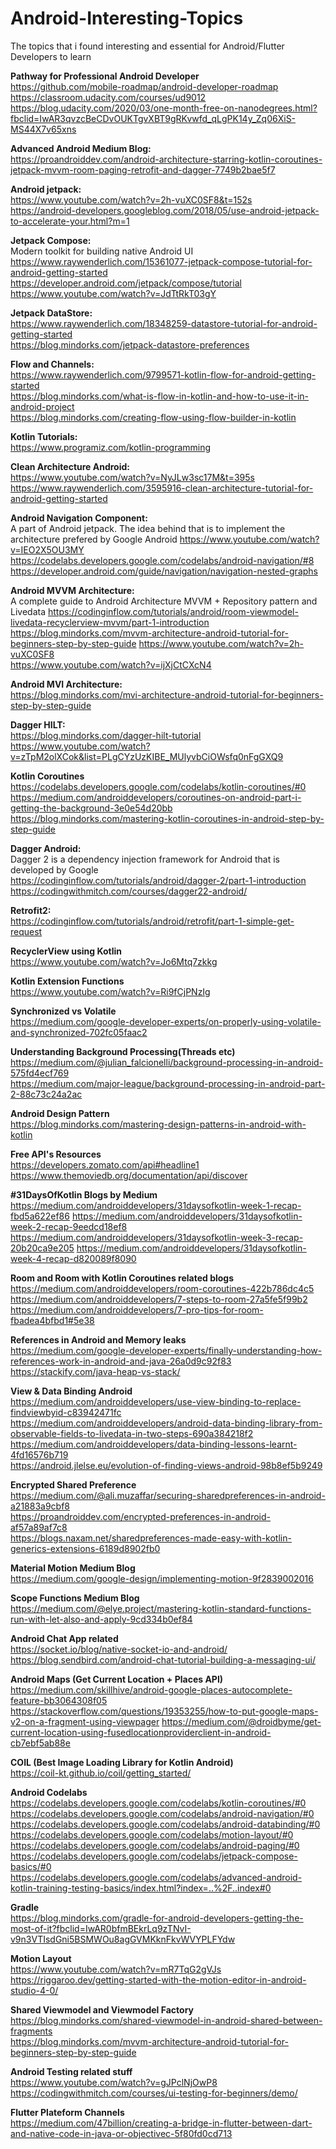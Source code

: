 # Android-Interesting-Topics
The topics that i found interesting and essential for Android/Flutter Developers to learn

**Pathway for Professional Android Developer** <br/>
https://github.com/mobile-roadmap/android-developer-roadmap<br/>
 https://classroom.udacity.com/courses/ud9012<br/>
 https://blog.udacity.com/2020/03/one-month-free-on-nanodegrees.html?fbclid=IwAR3qvzcBeCDvOUKTgvXBT9gRKvwfd_qLgPK14y_Zq06XiS-MS44X7v65xns

**Advanced Android Medium Blog:** <br/>
https://proandroiddev.com/android-architecture-starring-kotlin-coroutines-jetpack-mvvm-room-paging-retrofit-and-dagger-7749b2bae5f7

**Android jetpack:** <br/>
https://www.youtube.com/watch?v=2h-vuXC0SF8&t=152s <br/>
https://android-developers.googleblog.com/2018/05/use-android-jetpack-to-accelerate-your.html?m=1

**Jetpack Compose:** <br/>
Modern toolkit for building native Android UI <br/>
https://www.raywenderlich.com/15361077-jetpack-compose-tutorial-for-android-getting-started <br/>
https://developer.android.com/jetpack/compose/tutorial <br/>
https://www.youtube.com/watch?v=JdTtRkT03gY


**Jetpack DataStore:** <br/>
https://www.raywenderlich.com/18348259-datastore-tutorial-for-android-getting-started <br/>
https://blog.mindorks.com/jetpack-datastore-preferences <br/>

**Flow and Channels:** <br/>
https://www.raywenderlich.com/9799571-kotlin-flow-for-android-getting-started <br/>
https://blog.mindorks.com/what-is-flow-in-kotlin-and-how-to-use-it-in-android-project <br/>
https://blog.mindorks.com/creating-flow-using-flow-builder-in-kotlin <br/>

**Kotlin Tutorials:** <br/>
https://www.programiz.com/kotlin-programming

**Clean Architecture Android:** <br/>
https://www.youtube.com/watch?v=NyJLw3sc17M&t=395s <br/>
https://www.raywenderlich.com/3595916-clean-architecture-tutorial-for-android-getting-started

**Android Navigation Component:** <br/>
A part of Android jetpack. The idea behind that is to implement the architecture prefered by Google Android
https://www.youtube.com/watch?v=IEO2X5OU3MY <br/>
https://codelabs.developers.google.com/codelabs/android-navigation/#8 <br/>
https://developer.android.com/guide/navigation/navigation-nested-graphs

**Android MVVM Architecture:** <br/>
A complete guide to Android Architecture MVVM + Repository pattern and Livedata 
 https://codinginflow.com/tutorials/android/room-viewmodel-livedata-recyclerview-mvvm/part-1-introduction <br/>
 https://blog.mindorks.com/mvvm-architecture-android-tutorial-for-beginners-step-by-step-guide
 https://www.youtube.com/watch?v=2h-vuXC0SF8 <br/>
 https://www.youtube.com/watch?v=ijXjCtCXcN4
 
 **Android MVI Architecture:** <br/>
 https://blog.mindorks.com/mvi-architecture-android-tutorial-for-beginners-step-by-step-guide <br/>
 
 **Dagger HILT:** <br/>
https://blog.mindorks.com/dagger-hilt-tutorial <br/>
https://www.youtube.com/watch?v=zTpM2olXCok&list=PLgCYzUzKIBE_MUlyvbCiOWsfq0nFgGXQ9

**Kotlin Coroutines** <br/>
https://codelabs.developers.google.com/codelabs/kotlin-coroutines/#0 <br/>
https://medium.com/androiddevelopers/coroutines-on-android-part-i-getting-the-background-3e0e54d20bb <br/>
https://blog.mindorks.com/mastering-kotlin-coroutines-in-android-step-by-step-guide

**Dagger Android:** <br/>
Dagger 2 is a dependency injection framework for Android that is developed by Google <br/>
https://codinginflow.com/tutorials/android/dagger-2/part-1-introduction <br/>
https://codingwithmitch.com/courses/dagger22-android/

**Retrofit2:** <br/>
https://codinginflow.com/tutorials/android/retrofit/part-1-simple-get-request

**RecyclerView using Kotlin** <br/>
https://www.youtube.com/watch?v=Jo6Mtq7zkkg

**Kotlin Extension Functions** <br/>
https://www.youtube.com/watch?v=Ri9fCjPNzIg

**Synchronized vs Volatile** <br/>
https://medium.com/google-developer-experts/on-properly-using-volatile-and-synchronized-702fc05faac2

**Understanding Background Processing(Threads etc)** <br/>
https://medium.com/@julian_falcionelli/background-processing-in-android-575fd4ecf769 <br/>
https://medium.com/major-league/background-processing-in-android-part-2-88c73c24a2ac

**Android Design Pattern** <br/>
https://blog.mindorks.com/mastering-design-patterns-in-android-with-kotlin

**Free API's Resources** <br/>
https://developers.zomato.com/api#headline1 <br/>
https://www.themoviedb.org/documentation/api/discover

**#31DaysOfKotlin Blogs by Medium** <br/>
https://medium.com/androiddevelopers/31daysofkotlin-week-1-recap-fbd5a622ef86
https://medium.com/androiddevelopers/31daysofkotlin-week-2-recap-9eedcd18ef8
https://medium.com/androiddevelopers/31daysofkotlin-week-3-recap-20b20ca9e205
https://medium.com/androiddevelopers/31daysofkotlin-week-4-recap-d820089f8090

**Room and Room with Kotlin Coroutines related blogs** <br/>
https://medium.com/androiddevelopers/room-coroutines-422b786dc4c5
https://medium.com/androiddevelopers/7-steps-to-room-27a5fe5f99b2 <br/>
https://medium.com/androiddevelopers/7-pro-tips-for-room-fbadea4bfbd1#5e38

**References in Android and Memory leaks** <br/>
https://medium.com/google-developer-experts/finally-understanding-how-references-work-in-android-and-java-26a0d9c92f83 <br/>
https://stackify.com/java-heap-vs-stack/

**View & Data Binding Android** <br/>
https://medium.com/androiddevelopers/use-view-binding-to-replace-findviewbyid-c83942471fc <br/>
https://medium.com/androiddevelopers/android-data-binding-library-from-observable-fields-to-livedata-in-two-steps-690a384218f2 <br/>
https://medium.com/androiddevelopers/data-binding-lessons-learnt-4fd16576b719 <br/>
https://android.jlelse.eu/evolution-of-finding-views-android-98b8ef5b9249

**Encrypted Shared Preference** <br/>
https://medium.com/@ali.muzaffar/securing-sharedpreferences-in-android-a21883a9cbf8<br/>
https://proandroiddev.com/encrypted-preferences-in-android-af57a89af7c8 <br/>
https://blogs.naxam.net/sharedpreferences-made-easy-with-kotlin-generics-extensions-6189d8902fb0

**Material Motion Medium Blog** <br/>
https://medium.com/google-design/implementing-motion-9f2839002016

**Scope Functions Medium Blog** <br/>
https://medium.com/@elye.project/mastering-kotlin-standard-functions-run-with-let-also-and-apply-9cd334b0ef84

**Android Chat App related** <br/>
https://socket.io/blog/native-socket-io-and-android/<br/>
https://blog.sendbird.com/android-chat-tutorial-building-a-messaging-ui/

**Android Maps (Get Current Location + Places API)** <br/>
https://medium.com/skillhive/android-google-places-autocomplete-feature-bb3064308f05 <br/>
 https://stackoverflow.com/questions/19353255/how-to-put-google-maps-v2-on-a-fragment-using-viewpager
 https://medium.com/@droidbyme/get-current-location-using-fusedlocationproviderclient-in-android-cb7ebf5ab88e

**COIL (Best Image Loading Library for Kotlin Android)** <br/>
https://coil-kt.github.io/coil/getting_started/

**Android Codelabs** <br/>
https://codelabs.developers.google.com/codelabs/kotlin-coroutines/#0 <br/>
https://codelabs.developers.google.com/codelabs/android-navigation/#0 <br/>
https://codelabs.developers.google.com/codelabs/android-databinding/#0 <br/>
https://codelabs.developers.google.com/codelabs/motion-layout/#0 <br/>
https://codelabs.developers.google.com/codelabs/android-paging/#0 <br/>
https://codelabs.developers.google.com/codelabs/jetpack-compose-basics/#0 <br/>
https://codelabs.developers.google.com/codelabs/advanced-android-kotlin-training-testing-basics/index.html?index=..%2F..index#0

**Gradle** <br/>
https://blog.mindorks.com/gradle-for-android-developers-getting-the-most-of-it?fbclid=IwAR0bfmBEkrLq9zTNvI-v9n3VTIsdGni5BSMWOu8agGVMKknFkvWVYPLFYdw

**Motion Layout** <br/>
https://www.youtube.com/watch?v=mR7TqG2gVJs<br/>
https://riggaroo.dev/getting-started-with-the-motion-editor-in-android-studio-4-0/

**Shared Viewmodel and Viewmodel Factory** <br/>
https://blog.mindorks.com/shared-viewmodel-in-android-shared-between-fragments<br/>
https://blog.mindorks.com/mvvm-architecture-android-tutorial-for-beginners-step-by-step-guide<br/>

**Android Testing related stuff** <br/>
https://www.youtube.com/watch?v=gJPclNjOwP8<br/>
https://codingwithmitch.com/courses/ui-testing-for-beginners/demo/

**Flutter Plateform Channels** <br/>
https://medium.com/47billion/creating-a-bridge-in-flutter-between-dart-and-native-code-in-java-or-objectivec-5f80fd0cd713 <br/>
